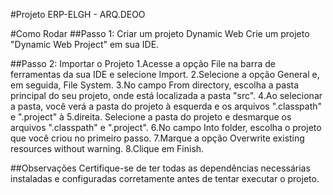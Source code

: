 #Projeto ERP-ELGH - ARQ.DEOO

#Como Rodar
##Passo 1: Criar um projeto Dynamic Web
Crie um projeto "Dynamic Web Project" em sua IDE.

##Passo 2: Importar o Projeto
1.Acesse a opção File na barra de ferramentas da sua IDE e selecione Import.
2.Selecione a opção General e, em seguida, File System.
3.No campo From directory, escolha a pasta principal do seu projeto, onde está localizada a pasta "src".
4.Ao selecionar a pasta, você verá a pasta do projeto à esquerda e os arquivos ".classpath" e ".project" à 5.direita. Selecione a pasta do projeto e desmarque os arquivos ".classpath" e ".project".
6.No campo Into folder, escolha o projeto que você criou no primeiro passo.
7.Marque a opção Overwrite existing resources without warning.
8.Clique em Finish.

##Observações
Certifique-se de ter todas as dependências necessárias instaladas e configuradas corretamente antes de tentar executar o projeto.
